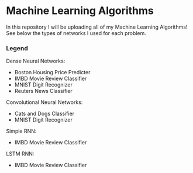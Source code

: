 # Machine Learning Algorithms

In this repository I will be uploading all of my Machine Learning Algorithms! See below the types of networks I used for each problem.  

### Legend
Dense Neural Networks:
- Boston Housing Price Predicter
- IMBD Movie Review Classifier
- MNIST Digit Recognizer
- Reuters News Classifier

Convolutional Neural Networks:
- Cats and Dogs Classifier
- MNIST Digit Recognizer

Simple RNN:
- IMBD Movie Review Classifier

LSTM RNN:
- IMBD Movie Review Classifier
